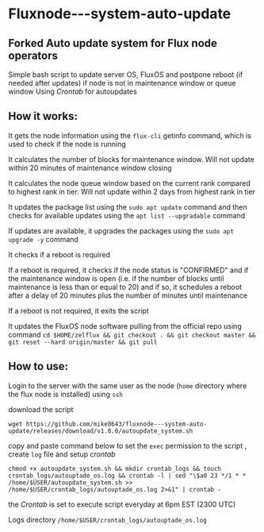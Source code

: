 # Fluxnode---system-auto-update
## Forked Auto update system for Flux node operators

Simple bash script to update server OS, FluxOS and postpone reboot (if needed after updates) if node is not in maintenance window or queue window
Using *Crontab* for autoupdates

## How it works:

It gets the node information using the `flux-cli` getinfo command, which is used to check if the node is running

It calculates the number of blocks for maintenance window. Will not update within 20 minutes of maintenance window closing

It calculates the node queue window based on the current rank compared to highest rank in tier. Will not update within 2 days from highest rank in tier

It updates the package list using the `sudo apt update` command and then checks for available updates using the `apt list --upgradable` command

If updates are available, it upgrades the packages using the `sudo apt upgrade -y` command

It checks if a reboot is required 

If a reboot is required, it checks if the node status is "CONFIRMED" and if the maintenance window is open (i.e. if the number of blocks until maintenance is less than or equal to 20) and if so, it schedules a reboot after a delay of 20 minutes plus the number of minutes until maintenance 

If a reboot is not required, it exits the script

It updates the FluxOS node software pulling from the official repo using command `cd $HOME/zelflux && git checkout . && git checkout master && git reset --hard origin/master && git pull`

## How to use:

Login to the server with the same user as the node (`home` directory where the flux node is installed) using   `ssh` 

download the script 
```
wget https://github.com/mike8643/fluxnode---system-auto-update/releases/download/v1.0.0/autoupdate_system.sh
```

copy and paste command below to set the `exec` permission to the script , create `log` file and setup *crontab*
```
chmod +x autoupdate_system.sh && mkdir crontab_logs && touch crontab_logs/autouptade_os.log && crontab -l | sed "\$a0 23 */1 * * /home/$USER/autoupdate_system.sh >> /home/$USER/crontab_logs/autouptade_os.log 2>&1" | crontab -
```

the *Crontab* is set to execute script everyday at 6pm EST (2300 UTC)

Logs directory `/home/$USER/crontab_logs/autouptade_os.log`


   


